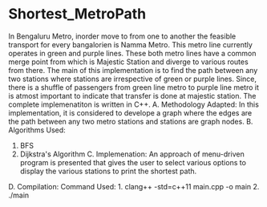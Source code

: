 # Shortest_MetroPath
In Bengaluru Metro, inorder move to from one to another the feasible transport for every bangalorien is Namma Metro. This metro line currently operates in green and purple lines. These both metro lines have a common merge point from which is Majestic Station and diverge to various routes from there. 
The main of this implementation is to find the path between any two stations where stations are irrespective of green or purple lines. 
Since, there is a shuffle of passengers from green line metro to purple line metro it is atmost important to indicate that transfer is done at majestic station.
The complete implemenatiton is written in C++. 
A. Methodology Adapted: 
  In this implementation, it is considered to develope a graph where the edges are the path between any two metro stations and stations are graph nodes. 
B. Algorithms Used: 
1. BFS 
2. Dijkstra's Algorithm
C. Implemenation:
  An approach of menu-driven program is presented that gives the user to select various options to display the various stations to print the shortest path.

D. Compilation: 
Command Used: 1. clang++ -std=c++11 main.cpp -o main
              2. ./main
